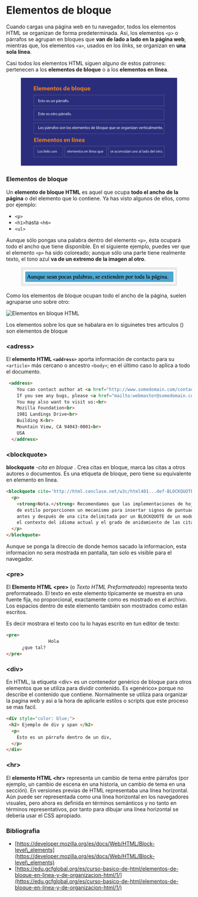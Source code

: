 # Elementos de bloque

Cuando cargas una página web en tu navegador, todos los elementos HTML se organizan de forma predeterminada. Así, los elementos `<p>` o párrafos se agrupan en bloques que **van de lado a lado en la página web**, mientras que, los elementos `<a>`, usados en los _links_, se organizan en **una sola línea**.

Casi todos los elementos HTML siguen alguno de estos patrones:  pertenecen a los **elementos de bloque** o a los **elementos en línea**.&#x20;

<figure><img src="../../../.gitbook/assets/image (7).png" alt=""><figcaption></figcaption></figure>

### **Elementos de bloque**&#x20;

Un **elemento de bloque HTML** es aquel que ocupa **todo el ancho de la página** o del elemento que lo contiene. Ya has visto algunos de ellos, como por ejemplo:

* `<p>`&#x20;
* `<h1>`hasta `<h6>`&#x20;
* `<ul>`

Aunque sólo pongas una palabra dentro del elemento `<p>`, ésta ocupará todo el ancho que tiene disponible. En el siguiente ejemplo, puedes ver que el elemento `<p>` ha sido coloreado; aunque sólo una parte tiene realmente texto, el tono azul **va de un extremo de la imagen al otro**.

<figure><img src="../../../.gitbook/assets/image (8).png" alt=""><figcaption></figcaption></figure>

Como los elementos de bloque ocupan todo el ancho de la página, suelen agruparse uno sobre otro:

![Elementos en bloque HTML](https://media.gcflearnfree.org/content/6138c7ba90347d098804a48f\_09\_08\_2021/Co%CC%81mo-son-los-elementos-en-bloque-HTML.png)

Los elementos sobre los que se habalara en lo siguinetes tres articulos () son elementos de bloque

### \<adress>

El **elemento HTML `<address>`** aporta información de contacto para su `<article>` más cercano o ancestro `<body>`; en el último caso lo aplica a todo el documento.

```html
 <address>
    You can contact author at <a href="http://www.somedomain.com/contact">www.somedomain.com</a>.<br>
    If you see any bugs, please <a href="mailto:webmaster@somedomain.com">contact webmaster</a>.<br>
    You may also want to visit us:<br>
    Mozilla Foundation<br>
    1981 Landings Drive<br>
    Building K<br>
    Mountain View, CA 94043-0801<br>
    USA
  </address>
```

### \<blockquote>

**blockquote** -_cita en bloque_ . Crea citas en bloque, marca las citas a otros autores o documentos. Es una etiqueta de bloque, pero tiene su equivalente en elemento en linea.

```html
<blockquote cite='http://html.conclase.net/w3c/html401...def-BLOCKQUOTE'>
  <p>
    <strong>Nota.</strong> Recomendamos que las implementaciones de hojas
    de estilo porporcionen un mecanismo para insertar signos de puntuación de citas
    antes y después de una cita delimitada por un BLOCKQUOTE de un modo apropiado según
    el contexto del idioma actual y el grado de anidamiento de las citas.
  </p>
</blockquote>
```

Aunque se ponga la direccio de donde hemos sacado la informacion, esta informacion no sera mostrada en pantalla, tan solo es visible para el navegador.

### \<pre>

El **Elemento** **HTML \<pre>** (o _Texto HTML Preformateado_) representa texto preformateado. El texto en este elemento típicamente se muestra en una fuente fija, no proporcional, exactamente como es mostrado en el archivo. Los espacios dentro de este elemento también son mostrados como están escritos.

Es decir mostrara el texto coo tu lo hayas escrito en tun editor de texto:

```html
<pre>
                Hola
      ¿que tal?
</pre>
```

### \<div>

En HTML, la etiqueta \<div> es un contenedor genérico de bloque para otros elementos que se utiliza para dividir contenido. Es «genérico» porque no describe el contenido que contiene. Normalmente se utiliza para organizar la pagina web y asi a la hora de aplicarle estilos o scripts que este proceso se mas facil.

```html
<div style="color: blue;">
 <h2> Ejemplo de div y span </h2>
  <p>
    Esto es un párrafo dentro de un div,
  </p>
</div>
```

### \<hr>

El **elemento HTML \<hr>** representa un cambio de tema entre párrafos (por ejemplo, un cambio de escena en una historia, un cambio de tema en una sección). En versiones previas de HTML representaba una línea horizontal. Aún puede ser representada como una línea horizontal en los navegadores visuales, pero ahora es definida en términos semánticos y no tanto en términos representativos, por tanto para dibujar una línea horizontal se debería usar el CSS apropiado.

### Bibliografia

* [https://developer.mozilla.org/es/docs/Web/HTML/Block-level\_elements](https://developer.mozilla.org/es/docs/Web/HTML/Block-level\_elements)
* [https://edu.gcfglobal.org/es/curso-basico-de-html/elementos-de-bloque-en-linea-y-de-organizacion-html/1/](https://edu.gcfglobal.org/es/curso-basico-de-html/elementos-de-bloque-en-linea-y-de-organizacion-html/1/)
